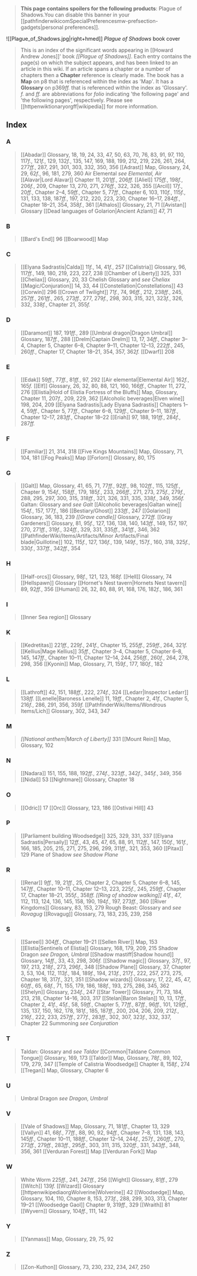> **This page contains spoilers for the following products**: Plague of Shadows.You can disable this banner in your [[pathfinderwikicomSpecialPreferencesmw-prefsection-gadgets|personal preferences]].

![[Plague_of_Shadows.jpg|right+hmed]] 
 *Plague of Shadows* book cover
> This is an index of the significant words appearing in [[Howard Andrew Jones]]' book *[[Plague of Shadows]]*. Each entry contains the page(s) on which the subject appears, and has been linked to an article in this wiki. 
> If an article spans a chapter or a number of chapters then a **Chapter** reference is clearly made.
> The book has a **Map** on p8 that is referenced within the index as 'Map'. It has a **Glossary** on p369*ff.* that is referenced within the index as 'Glossary'.
> *f.* and *ff.* are abbreviations for *folio* indicating 'the following page' and 'the following pages', respectively. Please see [[httpenwiktionaryorgff|wikipedia]] for more information.


## Index
















### A

> [[Abadar]] Glossary, 18, 19, 24, 33, 47, 50, 63, 70, 76, 83, 91, 97, 110, 117*f.*, 121*f.*, 129, 132*f.*, 135, 147, 169, 188, 199, 212, 219, 226, 261, 264, 277*ff.*, 287, 291, 301, 303, 332, 350, 356
> [[Adrast]] Map, Glossary, 24, 29, 62*f.*, 96, 181, 279, 360
> Air Elemental *see Elemental, Air*
> [[Alavar|Lord Alavar]] Chapter 11, 201*ff.*, 206*ff.*
> [[Aliel]] 175*ff.*, 198*f.*, 206*f.*, 209, Chapter 13, 270, 271, 276*ff.*, 322, 326, 355
> [[Arcil]] 17*f.*, 20*ff.*, Chapter 2–4, 59*ff.*, Chapter 5, 77*ff.*, Chapter 6, 103, 110*f.*, 115*f.*, 131, 133, 138, 187*ff.*, 197, 212, 220, 223, 230, Chapter 16–17, 284*ff.*, Chapter 18–21, 354, 358*f.*, 361
> [[Athalos]] Glossary, 21, 71
> [[Avistan]] Glossary
> [[Dead languages of Golarion|Ancient Azlanti]] 47, 71


### B

> [[Bard's End]] 96
> [[Boarwood]] Map


### C

> [[Elyana Sadrastis|Calda]] 11*f.*, 14, 41*f.*, 257
> [[Calistria]] Glossary, 96, 117*ff.*, 149, 180, 219, 223, 227, 238
> [[Chamber of Liberty]] 325, 331
> [[Cheliax]] Glossary, 20, 33
> Chelish Glossary and *see Cheliax*
> [[Magic/Conjuration]] 14, 33, 44
> [[Constellation|Constellations]] 43
> [[Corwin]] 296
> [[Crown of Twilight]] 71*f.*, 74, 96*ff.*, 212, 238*ff.*, 245, 257*ff.*, 261*ff.*, 265, 273*ff.*, 277, 279*f.*, 298, 303, 315, 321, 323*f.*, 326, 332, 338*f.*, Chapter 21, 355*f.*


### D

> [[Daramont]] 187, 191*ff.*, 289
> [[Umbral dragon|Dragon Umbral]] Glossary, 187*ff.*, 288
> [[Drelm|Captain Drelm]] 13, 17, 34*ff.*, Chapter 3–4, Chapter 5, Chapter 6–8, Chapter 9–11, Chapter 12–13, 222*ff.*, 245, 260*ff.*, Chapter 17, Chapter 18–21, 354, 357, 362*f.*
> [[Dwarf]] 208


### E

> [[Edak]] 59*ff.*, 77*ff.*, 81*ff.*, 97, 292
> [[Air elemental|Elemental Air]] 162*f.*, 165*f.*
> [[Elf]] Glossary, 26, 32, 80, 88, 121, 160, 166*ff.*, Chapter 11, 272, 276
> [[Elistia|Hold of Elistia Fortress of the Bluffs]] Map, Glossary, Chapter 11, 207*f.*, 209, 229, 362
> [[Alcoholic beverages|Elven wine]] 198, 204, 209
> [[Elyana Sadrastis|Lady Elyana Sadrastis]] Chapters 1–4, 59*ff.*, Chapter 5, 77*ff.*, Chapter 6–8, 129*ff.*, Chapter 9–11, 187*ff.*, Chapter 12–17, 283*ff.*, Chapter 18–22
> [[Eriah]] 97, 188, 191*ff.*, 284*f.*, 287*ff.*


### F

> [[Familiar]] 21, 314, 318
> [[Five Kings Mountains]] Map, Glossary, 71, 104, 181
> [[Fog Peaks]] Map
> [[Forlorn]] Glossary, 80, 175


### G

> [[Galt]] Map, Glossary, 41, 65, 71, 77*ff.*, 92*ff.*, 98, 102*ff.*, 115, 125*ff.*, Chapter 9, 154*f.*, 158*ff.*, 179, 185*f.*, 233, 266*ff.*, 271, 273, 275*f.*, 279*f.*, 288, 295, 297, 300, 315, 318*ff.*, 321, 326, 331, 335, 338*f.*, 349, 356*f.*
> Galtan: Glossary and *see Galt*
> [[Alcoholic beverages|Galtan wine]] 154*f.*, 157, 177*f.*, 186
> [[Bestiary/Ghost]] 233*ff.*, 247
> [[Golarion]] Glossary, 36, 183, 239
> *[[Grave candle]]* Glossary, 272*ff.*
> [[Gray Gardeners]] Glossary, 81, 95*f.*, 127, 136, 138, 140, 143*ff.*, 149, 157, 197, 270, 271*ff.*, 319*f.*, 324*ff.*, 329, 331, 335*ff.*, 341*ff.*, 346, 362
> [[PathfinderWiki/Items/Artifacts/Minor Artifacts/Final blade|Guillotine]] 102, 115*f.*, 127, 136*f.*, 139, 149*f.*, 157*f.*, 160, 318, 325*f.*, 330*f.*, 337*ff.*, 342*ff.*, 354


### H

> [[Half-orcs]] Glossary, 98*f.*, 121, 123, 168*f.*
> [[Hell]] Glossary, 74
> [[Hellspawn]] Glossary
> [[Hornet's Nest tavern|Hornets Nest tavern]] 89, 92*ff.*, 356
> [[Human]] 26, 32, 80, 88, 91, 168, 176, 182*f.*, 186, 361


### I

> [[Inner Sea region]] Glossary


### K

> [[Kedretitas]] 221*ff.*, 229*f.*, 241*f.*, Chapter 15, 255*ff.*, 259*ff.*, 264, 321*f.*
> [[Kellius|Mage Kellius]] 35*ff.*, Chapter 3–4, Chapter 5, Chapter 6–8, 145, 147*ff.*, Chapter 10–11, Chapter 12–14, 244, 256*ff.*, 260*f.*, 264, 278, 298, 356
> [[Kyonin]] Map, Glossary, 71, 159*f.*, 177, 180*f.*, 182


### L

> [[Lathroft]] 42, 151, 188*ff.*, 222, 274*f.*, 324
> [[Ledarr|Inspector Ledarr]] 138*ff.*
> [[Lenelle|Baroness Lenelle]] 11, 19*ff.*, Chapter 2, 41*f.*, Chapter 5, 216*f.*, 286, 291, 356, 359*f.*
> [[PathfinderWiki/Items/Wondrous Items/Lich]] Glossary, 302, 343, 347




### M

> *[[National anthem|March of Liberty]]* 331
> [[Mount Rein]] Map, Glossary, 102


### N

> [[Nadara]] 151, 155, 188, 192*ff.*, 274*f.*, 323*ff.*, 342*f.*, 345*f.*, 349, 356
> [[Nidal]] 53
> [[Nightmare]] Glossary, Chapter 18


### O

> [[Odric]] 17
> [[Orc]] Glossary, 123, 186
> [[Ostivai Hill]] 43


### P

> [[Parliament building Woodsedge]] 325, 329, 331, 337
> [[Elyana Sadrastis|Persaily]] 12*ff.*, 43, 45, 47, 65, 88, 91, 112*ff.*, 147, 150*f.*, 161*f.*, 166, 185, 205, 215, 271, 275, 296, 299, 311*ff.*, 321, 353, 360
> [[Pitax]] 129
> Plane of Shadow *see Shadow Plane*


### R

> [[Renar]] 9*ff.*, 19, 21*ff.*, 25, Chapter 2, Chapter 5, Chapter 6–8, 145, 147*ff.*, Chapter 10–11, Chapter 12–13, 223, 225*f.*, 245, 259*ff.*, Chapter 17, Chapter 18–21, 355*f.*, 358*ff.*
> *[[Ring of shadow walking]]* 41*f.*, 47, 112, 113, 124, 136, 145, 158, 190, 194*f.*, 197, 273*ff.*, 360
> [[River Kingdoms]] Glossary, 83, 153, 279
> Rough Beast: Glossary and *see Rovagug*
> [[Rovagug]] Glossary, 73, 183, 235, 239, 258


### S

> [[Sareel]] 304*ff.*, Chapter 19–21
> [[Sellen River]] Map, 153
> [[Elistia|Sentinels of Elistia]] Glossary, 168, 179, 209, 215
> Shadow Dragon *see Dragon, Umbral*
> [[Shadow mastiff|Shadow hound]] Glossary, 14*ff.*, 33, 43, 298, 306*f.*
> [[Shadow magic]] Glossary, 37*f.*, 97, 197, 213, 218*f.*, 273, 296*f.*, 348
> [[Shadow Plane]] Glossary, 37, Chapter 3, 53, 104, 112, 113*f.*, 184, 189*f.*, 194, 213*f.*, 217*f.*, 222, 257, 273, 275, Chapter 18, 317*f.*, 321, 351
> [[Shadow wizards]] Glossary, 17, 22, 45, 47, 60*ff.*, 65, 68*f.*, 71, 155, 179, 186, 188*f.*, 193, 275, 286, 345, 362
> [[Shelyn]] Glossary, 234*f.*, 247
> [[Star Tower]] Glossary, 71, 73, 184, 213, 218, Chapter 14–16, 303, 317
> [[Stelan|Baron Stelan]] 10, 13, 17*ff.*, Chapter 2, 41*f.*, 45*f.*, 58, 59*ff.*, Chapter 5, 77*ff.*, 87*ff.*, 96*ff.*, 101, 129*ff.*, 135, 137, 150, 162, 178, 181*f.*, 185, 187*ff.*, 200, 204, 206, 209, 212*f.*, 216*f.*, 222, 233, 257*ff.*, 277*f.*, 283*ff.*, 302, 307, 323*f.*, 332, 337, Chapter 22
> Summoning *see Conjuration*


### T

> Taldan: Glossary and *see Taldor*
> [[Common|Taldane Common Tongue]] Glossary, 169, 173
> [[Taldor]] Map, Glossary, 78*f.*, 89, 102, 179, 279, 347
> [[Temple of Calistria Woodsedge]] Chapter 8, 158*f.*, 274
> [[Tregan]] Map, Glossary, Chapter 6


### U

> Umbral Dragon *see Dragon, Umbral*


### V

> [[Vale of Shadows]] Map, Glossary, 71, 181*ff.*, Chapter 13, 329
> [[Vallyn]] 41, 68*f.*, 77*ff.*, 88, 90, 92, 94*ff.*, Chapter 7–8, 131, 138, 143, 145*ff.*, Chapter 10–11, 188*ff.*, Chapter 12–14, 244*f.*, 257*f.*, 260*ff.*, 270, 273*ff.*, 279*ff.*, 283*ff.*, 295*ff.*, 303, 311, 315, 320*ff.*, 331, 343*ff.*, 348, 356, 361
> [[Verduran Forest]] Map
> [[Verduran Fork]] Map


### W

> White Worm 225*ff.*, 241, 247*ff.*, 256
> [[Wight]] Glossary, 81*ff.*, 279
> [[Witch]] 139*f.*
> [[Wizard]] Glossary
> [[httpenwikipediaorgWolverine|Wolverine]] 42
> [[Woodsedge]] Map, Glossary, 104, 110, Chapter 8, 153, 273*f.*, 288, 299, 303, 313, Chapter 19–21
> [[Woodsedge Gaol]] Chapter 9, 319*ff.*, 329
> [[Wraith]] 81
> [[Wyvern]] Glossary, 104*ff.*, 111, 142


### Y

> [[Yanmass]] Map, Glossary, 29, 75, 92


### Z

> [[Zon-Kuthon]] Glossary, 73, 230, 232, 234, 247, 250










